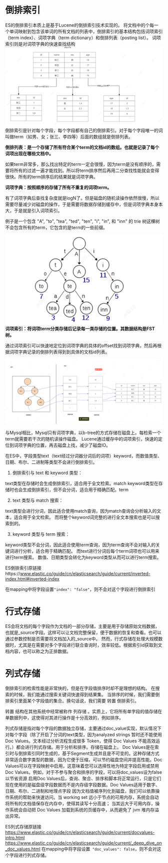# 倒排索引
ES的倒排索引本质上是基于Lucene的倒排索引技术实现的。
将文档中的个每一个单词映射到包含该单词的所有文档的列表中，倒排索引的基本结构包括词项索引（term index）、词项字典（term dictionary）和倒排列表（posting list）。
词项索引则是对词项字典的快速查找结构
![img_46.png](img_46.png)
倒排索引是针对每个字段，每个字段都有自己的倒排索引。对于每个字段唯一的词叫做term（如男、女；张三、李四等）后面的数组就是倒排列表。

**倒排列表：是一个存储了所有符合某个term的文档id的数组。也就是记录了每个词项出现在哪些文档中。**

如果term非常多，那么找出特定的term一定会很慢，因为term是没有顺序的，需要将所有的过滤一遍才能找到。所以将term排序然后再用二分查找性能就会变得很快。所有的term排序后的结果就是词项字典。

**词项字典：按照顺序的存储了所有不重复的词项term。**

有了词项字典后查找复杂度就是logN了。但是磁盘的随机读操作依然很慢，所以需要尽量减少对磁盘的操作，于是需要将数据存储到缓存中，但是词项字典本身本大，于是就是引入词项索引。

例子是一个包含 "A", "to", "tea", "ted", "ten", "i", "in", 和 "inn" 的 trie 树这棵树不会包含所有的term，它包含的是term的一些前缀。

![img_44.png](img_44.png)
**词项索引：将词项term分类存储后记录每一类存储的位置。其数据结构是FST树。**

通过词项索引可以快速地定位到词项字典的具体的offset找到词项字典，然后再根据词项字典记录的倒排列表得到到具体的文档id列表。

![img_45.png](img_45.png)

与Mysql相比，Mysql只有词项字典，以b-tree的方式存储在磁盘上。每检索一个term就需要若干次的随机读操作磁盘。
Lucene通过缓存中的词项索引，快速的定位到词项字典的位置，再去磁盘上找，减少了磁盘IO。

在ES中，字段类型text（text经过分词器分词后的词项）keyword，而数值类型、日期、布尔、二进制等类型不会进行倒排索引。

1. 倒排索引与 text 和 keyword 类型：

text类型在存储时会生成倒排索引，适合用于全文检索。match
keyword类型在存储时也会生成倒排索引，但不会分词，适合用于精确匹配。term

2. text 类型与 match 搜索：

text类型会进行分词，因此适合使用match查询，因为match查询会分析输入的文本，适合用于全文检索。
而将整个keyword词完整的进行全文本搜索也是可以搜索到的。

3. keyword 类型与 term 搜索：

keyword类型不会分词，因此适合使用term查询，因为term查询不会对输入的关键词进行分析，适合用于精确匹配。
而text进行分词后每个term词项也可以用来进行term搜索。
数值、日期类型会转化为keyword类型从而可以进行term搜索。

ES倒排索引原链接https://www.elastic.co/guide/cn/elasticsearch/guide/current/inverted-index.html#inverted-index

在mapping中将字段设置`"index": "false"`，则不会对这个字段进行倒排索引


# 行式存储
ES会将文档的每个字段作为文档的一部分存储，主要是用于存储原始文档数据，也就是_source字段。这样可以让文档完整保留，便于数据的恢复和查看。也可以通过参数控制是否需要将文档加入的_source中。
然而，行式存储在处理大规模数据时，尤其是在需要对多个字段进行联合查询时，效率较低。根据索引id获取到文档内容，也可以称之为正排数据。

# 列式存储
倒排索引的检索性能是非常快的，但是在字段值排序时却不是理想的结构。
在搜索的时候，我们能通过搜索关键词快速得到结果集。
当排序的时候，我们需要倒排索引里面某个字段值的集合。换句话说，我们需要 转置 倒排索引。

转置 结构在其他系统中经常被称作 列存储 。实质上，它将所有单字段的值存储在单数据列中，这使得对其进行操作是十分高效的，例如排序。

列式存储是指对每个字段的数据独立存储，主要通过doc_value实现，默认情况下对每个字段（除了开启了分词的text类型，因为analyzed strings 暂时还不能使用 Doc Values。文本经过分析流程生成很多 Token，使得 Doc Values 不能高效运行。）都会进行列式存储。用于分析和排序。存储在磁盘上。
Doc Values是在索引时与倒排索引同时生成的，基于Segment生成并且是不可变的。这种存储方式非常适合数字类型的数据，因为它便于压缩，可以节约磁盘空间并提高性能。Doc Values可以在字段映射中启用，这意味着您可以选择性地为特定字段启用或禁用Doc Values。例如，对于不参与聚合和排序的字段，可以将doc_values设为false以节省资源
启用Doc Values后，查询、聚合、排序和脚本将正常运行，只是它们现在使用的是磁盘级字段数据而不是内存级字段数据。Doc Values适用于数字、日期、布尔、二进制和地理点字段
因为文档值被序列化到磁盘，我们可以依靠操作系统的帮助来快速访问。当 working set 远小于节点的可用内存，系统会自动将所有的文档值保存在内存中，使得其读写十分高速； 当其远大于可用内存，操作系统会自动把 Doc Values 加载到系统的页缓存中，从而避免了 jvm 堆内存溢出异常。

ES列式存储原链接
https://www.elastic.co/guide/cn/elasticsearch/guide/current/docvalues-intro.html
https://www.elastic.co/guide/cn/elasticsearch/guide/current/_deep_dive_on_doc_values.html
在mapping中将字段设置` "doc_values": false`，则不会对这个字段进行列式存储。




